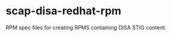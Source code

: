 scap-disa-redhat-rpm
====================

RPM spec files for creating RPMS containing DISA STIG content.
